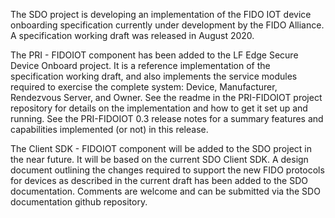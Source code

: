 The SDO project is developing an implementation of the FIDO IOT device onboarding specification currently under development by the FIDO Alliance.  A specification working draft was released in August 2020.  

The PRI - FIDOIOT component has been added to the LF Edge Secure Device Onboard project.  It is a reference implementation of the specification working draft, and also implements the service modules required to exercise the complete system: Device, Manufacturer, Rendezvous Server, and Owner.  See the readme in the PRI-FIDOIOT project repository for details on the implementation and how to get it set up and running.  See the PRI-FIDOIOT 0.3 release notes for a summary features and capabilities implemented (or not) in this release.

The Client SDK - FIDOIOT component will be added to the SDO project in the near future.  It will be based on the current SDO Client SDK.  A design document outlining the changes required to support the new FIDO protocols for devices as described in the current draft has been added to the SDO documentation.  Comments are welcome and can be submitted via the SDO documentation github repository.

